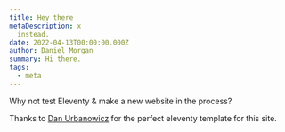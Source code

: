 ```yaml
---
title: Hey there
metaDescription: x
  instead.
date: 2022-04-13T00:00:00.000Z
author: Daniel Morgan
summary: Hi there. 
tags:
  - meta
---
```


Why not test Eleventy & make a new website in the process? 

Thanks to <a href="https://www.danurbanowicz.com">Dan Urbanowicz</a> for the perfect eleventy template for this site.  

